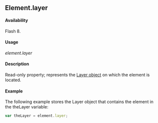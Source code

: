 ## Element.layer

#### Availability

Flash 8.

#### Usage

*element.layer*

#### Description

Read-only property; represents the [Layer object](../Layer_object/Layer_summary.md) on which the element is located.

#### Example

The following example stores the Layer object that contains the element in the theLayer variable:

```javascript
var theLayer = element.layer;
```
